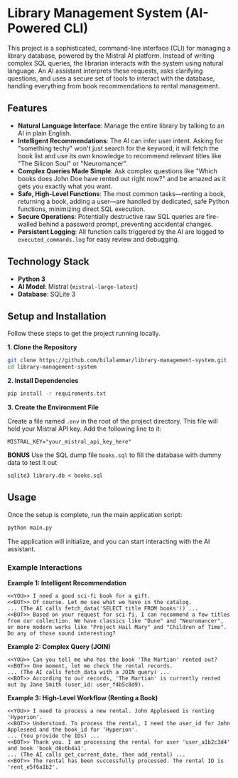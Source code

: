 # Library Management System (AI-Powered CLI)

This project is a sophisticated, command-line interface (CLI) for managing a library database, powered by the Mistral AI platform. Instead of writing complex SQL queries, the librarian interacts with the system using natural language. An AI assistant interprets these requests, asks clarifying questions, and uses a secure set of tools to interact with the database, handling everything from book recommendations to rental management.

## Features

-   **Natural Language Interface**: Manage the entire library by talking to an AI in plain English.
-   **Intelligent Recommendations**: The AI can infer user intent. Asking for "something techy" won't just search for the keyword; it will fetch the book list and use its own knowledge to recommend relevant titles like "The Silicon Soul" or "Neuromancer".
-   **Complex Queries Made Simple**: Ask complex questions like "Which books does John Doe have rented out right now?" and be amazed as it gets you exactly what you want.
-   **Safe, High-Level Functions**: The most common tasks—renting a book, returning a book, adding a user—are handled by dedicated, safe Python functions, minimizing direct SQL execution.
-   **Secure Operations**: Potentially destructive raw SQL queries are fire-walled behind a password prompt, preventing accidental changes.
-   **Persistent Logging**: All function calls triggered by the AI are logged to `executed_commands.log` for easy review and debugging.

## Technology Stack

-   **Python 3**
-   **AI Model**: Mistral (`mistral-large-latest`)
-   **Database**: SQLite 3

## Setup and Installation

Follow these steps to get the project running locally.

**1. Clone the Repository**
```bash
git clone https://github.com/bilalammar/library-management-system.git
cd library-management-system
```

**2. Install Dependencies**
```bash
pip install -r requirements.txt
```

**3. Create the Environment File**

Create a file named `.env` in the root of the project directory. This file will hold your Mistral API key. Add the following line to it:

```
MISTRAL_KEY="your_mistral_api_key_here"
```

**BONUS**
Use the SQL dump file `books.sql` to fill the database with dummy data to test it out
```
sqlite3 library.db < books.sql
```

## Usage

Once the setup is complete, run the main application script:

```bash
python main.py
```

The application will initialize, and you can start interacting with the AI assistant.

### Example Interactions

**Example 1: Intelligent Recommendation**
```
<<YOU>> I need a good sci-fi book for a gift.
<<BOT>> Of course. Let me see what we have in the catalog.
... (The AI calls fetch_data('SELECT title FROM books')) ...
<<BOT>> Based on your request for sci-fi, I can recommend a few titles from our collection. We have classics like "Dune" and "Neuromancer", or more modern works like "Project Hail Mary" and "Children of Time". Do any of those sound interesting?
```

**Example 2: Complex Query (JOIN)**
```
<<YOU>> Can you tell me who has the book 'The Martian' rented out?
<<BOT>> One moment, let me check the rental records.
... (The AI calls fetch_data with a JOIN query) ...
<<BOT>> According to our records, 'The Martian' is currently rented out by Jane Smith (user_id: user_f4b5c8d9).
```

**Example 3: High-Level Workflow (Renting a Book)**
```
<<YOU>> I need to process a new rental. John Appleseed is renting 'Hyperion'.
<<BOT>> Understood. To process the rental, I need the user_id for John Appleseed and the book_id for 'Hyperion'.
... (You provide the IDs) ...
<<BOT>> Thank you. I am processing the rental for user 'user_a1b2c3d4' and book 'book_d8c6b4a1'.
... (The AI calls get_current_date, then add_rental) ...
<<BOT>> The rental has been successfully processed. The rental ID is 'rent_e5f6a1b2'.
```